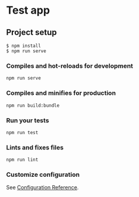 # Test app

## Project setup
```
$ npm install
$ npm run serve
```

### Compiles and hot-reloads for development
```
npm run serve
```

### Compiles and minifies for production
```
npm run build:bundle
```

### Run your tests
```
npm run test
```

### Lints and fixes files
```
npm run lint
```

### Customize configuration
See [Configuration Reference](https://cli.vuejs.org/config/).

